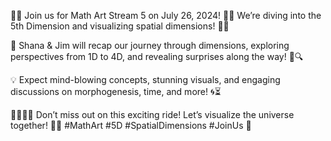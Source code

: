🚀✨ Join us for Math Art Stream 5 on July 26, 2024! 🎨📐 We’re diving into the 5th Dimension and visualizing spatial dimensions! 🌌💫

🌟 Shana & Jim will recap our journey through dimensions, exploring perspectives from 1D to 4D, and revealing surprises along the way! 🎉🔍

💡 Expect mind-blowing concepts, stunning visuals, and engaging discussions on morphogenesis, time, and more! 🌀⏳

👩‍🎨👨‍🎨 Don’t miss out on this exciting ride! Let’s visualize the universe together! 🌌💖 #MathArt #5D #SpatialDimensions #JoinUs 🎊

